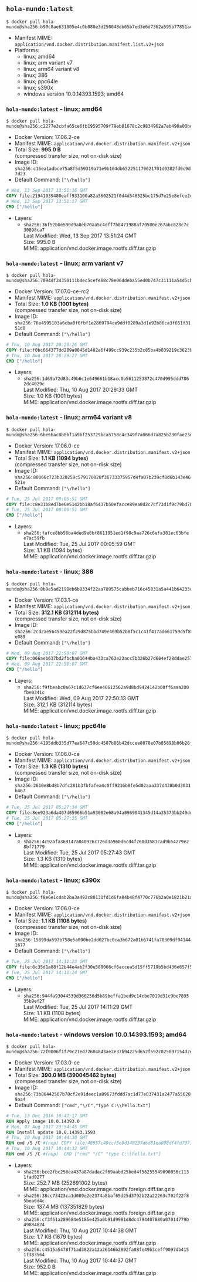 ## `hola-mundo:latest`

```console
$ docker pull hola-mundo@sha256:b90c8ae631805e4c0b080e3d250048db65b7ed3e6d7362a595b77851a4c73088
```

-	Manifest MIME: `application/vnd.docker.distribution.manifest.list.v2+json`
-	Platforms:
	-	linux; amd64
	-	linux; arm variant v7
	-	linux; arm64 variant v8
	-	linux; 386
	-	linux; ppc64le
	-	linux; s390x
	-	windows version 10.0.14393.1593; amd64

### `hola-mundo:latest` - linux; amd64

```console
$ docker pull hola-mundo@sha256:c2277e3cbfa65ce6fb19595709f79eb81678c2c9834962a7eb490a00bd6aab1d
```

-	Docker Version: 17.06.2-ce
-	Manifest MIME: `application/vnd.docker.distribution.manifest.v2+json`
-	Total Size: **995.0 B**  
	(compressed transfer size, not on-disk size)
-	Image ID: `sha256:c16ea1adbce75a8f5d59319a71e9b104db652251179621701d0382fd0c9d7d23`
-	Default Command: `["\/hello"]`

```dockerfile
# Wed, 13 Sep 2017 13:51:16 GMT
COPY file:21941039480eaff933100a82a3602521f0d4d546525bc175d7e25e8efce2cab1 in / 
# Wed, 13 Sep 2017 13:51:17 GMT
CMD ["/hello"]
```

-	Layers:
	-	`sha256:36f52b0e590d9a8eb70aa5c4dff7b8471988af70500e267abc828c7c30898ca7`  
		Last Modified: Wed, 13 Sep 2017 13:51:24 GMT  
		Size: 995.0 B  
		MIME: application/vnd.docker.image.rootfs.diff.tar.gzip

### `hola-mundo:latest` - linux; arm variant v7

```console
$ docker pull hola-mundo@sha256:7094df34350111b4ec5cefe88c78e06ddeba55ed0b747c31111a54d5cbb47571
```

-	Docker Version: 17.07.0-ce-rc2
-	Manifest MIME: `application/vnd.docker.distribution.manifest.v2+json`
-	Total Size: **1.0 KB (1001 bytes)**  
	(compressed transfer size, not on-disk size)
-	Image ID: `sha256:76e4595103a6cba0f6fbf1e2869794ce9ddf0289a3d1e92b86ca3f651f3151d0`
-	Default Command: `["\/hello"]`

```dockerfile
# Thu, 10 Aug 2017 20:29:26 GMT
COPY file:f0bc664377dd289a8845d1482a6f499cc939c235b2c85ba4b039219c3623bf22 in / 
# Thu, 10 Aug 2017 20:29:27 GMT
CMD ["/hello"]
```

-	Layers:
	-	`sha256:1d69a72d83c49b6c1e649661b18acc0b5611253872c470d995ddd7862dc4029c`  
		Last Modified: Thu, 10 Aug 2017 20:29:33 GMT  
		Size: 1.0 KB (1001 bytes)  
		MIME: application/vnd.docker.image.rootfs.diff.tar.gzip

### `hola-mundo:latest` - linux; arm64 variant v8

```console
$ docker pull hola-mundo@sha256:6be6bac8b86f1a9bf253729bca5758c4c349f7a066d7a825b230fae23d6fdae8
```

-	Docker Version: 17.06.0-ce
-	Manifest MIME: `application/vnd.docker.distribution.manifest.v2+json`
-	Total Size: **1.1 KB (1094 bytes)**  
	(compressed transfer size, not on-disk size)
-	Image ID: `sha256:80066c723b328259c579170028f36733375957d4fa07b239cf8d6b143e46521e`
-	Default Command: `["\/hello"]`

```dockerfile
# Tue, 25 Jul 2017 00:05:51 GMT
COPY file:c8e31b8ed7be6e5142bb18af6437b50efacce89ea0d2c7cf73d1f9c79bd78fb1 in / 
# Tue, 25 Jul 2017 00:05:51 GMT
CMD ["/hello"]
```

-	Layers:
	-	`sha256:fafce8bb56ba4ded9e6bf8611951ed1f98c9aa726c6efa381ec63bfee7ac59fb`  
		Last Modified: Tue, 25 Jul 2017 00:05:59 GMT  
		Size: 1.1 KB (1094 bytes)  
		MIME: application/vnd.docker.image.rootfs.diff.tar.gzip

### `hola-mundo:latest` - linux; 386

```console
$ docker pull hola-mundo@sha256:8b9e5ad2198eb6b8334f22aa789575cabbeb716c45031a5a441b64233c61c767
```

-	Docker Version: 17.03.1-ce
-	Manifest MIME: `application/vnd.docker.distribution.manifest.v2+json`
-	Total Size: **312.1 KB (312114 bytes)**  
	(compressed transfer size, not on-disk size)
-	Image ID: `sha256:2cd2ae56459ea22f29d875bbd749e469b52b8f5c1c41f417ad661759d5f8e089`
-	Default Command: `["\/hello"]`

```dockerfile
# Wed, 09 Aug 2017 22:50:07 GMT
COPY file:066aeb637bd2fbcba01644ba433ca763e23acc5b326b27d684ef28ddae257a59 in / 
# Wed, 09 Aug 2017 22:50:07 GMT
CMD ["/hello"]
```

-	Layers:
	-	`sha256:f9fbeabc8a67c1d637cf6ee46612562a9d8bd9424142b08ff6aaa200fbe0341c`  
		Last Modified: Wed, 09 Aug 2017 22:50:13 GMT  
		Size: 312.1 KB (312114 bytes)  
		MIME: application/vnd.docker.image.rootfs.diff.tar.gzip

### `hola-mundo:latest` - linux; ppc64le

```console
$ docker pull hola-mundo@sha256:4195ddb335d77ea647c59dc4587b86b42dccee8078e07b85898b86b26f1dcdf5
```

-	Docker Version: 17.06.0-ce
-	Manifest MIME: `application/vnd.docker.distribution.manifest.v2+json`
-	Total Size: **1.3 KB (1310 bytes)**  
	(compressed transfer size, not on-disk size)
-	Image ID: `sha256:2610e8bd8b7dfc281b3fbfafea4c0ff9216b8fe5d02aaa337d438b0d3031b467`
-	Default Command: `["\/hello"]`

```dockerfile
# Tue, 25 Jul 2017 05:27:34 GMT
COPY file:8ee923a6da407d85966b51a93602e68a94a0969041345d14a35373bb249dd947 in / 
# Tue, 25 Jul 2017 05:27:35 GMT
CMD ["/hello"]
```

-	Layers:
	-	`sha256:4c92afa369147a040926c726d3a960d6cd4f760d3581cad9b54279e28bf71779`  
		Last Modified: Tue, 25 Jul 2017 05:27:43 GMT  
		Size: 1.3 KB (1310 bytes)  
		MIME: application/vnd.docker.image.rootfs.diff.tar.gzip

### `hola-mundo:latest` - linux; s390x

```console
$ docker pull hola-mundo@sha256:f8e6e1cdab2ba3a492c80131fd1d6fa84b48f4770c776b2a0e1821b21acd9b22
```

-	Docker Version: 17.06.0-ce
-	Manifest MIME: `application/vnd.docker.distribution.manifest.v2+json`
-	Total Size: **1.1 KB (1108 bytes)**  
	(compressed transfer size, not on-disk size)
-	Image ID: `sha256:15899da597b758e5a000be2dd027bc0ca3b672a01b6741fa70309df941441677`
-	Default Command: `["\/hello"]`

```dockerfile
# Tue, 25 Jul 2017 14:11:23 GMT
COPY file:6c35d1a88f12b44e4ab2f30e588066cf6accea5d15ff5719b5bd436e657f5b7c in / 
# Tue, 25 Jul 2017 14:11:24 GMT
CMD ["/hello"]
```

-	Layers:
	-	`sha256:944fa93044539d366256d5b89beffa1bed9c14cbe7019d31c9be789535b9ef27`  
		Last Modified: Tue, 25 Jul 2017 14:11:29 GMT  
		Size: 1.1 KB (1108 bytes)  
		MIME: application/vnd.docker.image.rootfs.diff.tar.gzip

### `hola-mundo:latest` - windows version 10.0.14393.1593; amd64

```console
$ docker pull hola-mundo@sha256:72f0006f1f79c21ed72604843ae2e37b94225d652f592c025097154d2de885dc
```

-	Docker Version: 17.03.0-ce
-	Manifest MIME: `application/vnd.docker.distribution.manifest.v2+json`
-	Total Size: **390.0 MB (390045462 bytes)**  
	(compressed transfer size, not on-disk size)
-	Image ID: `sha256:73b86442567b78cf2e91deec1a89673fddd7ac1d77e037431a2477a556289aa4`
-	Default Command: `["cmd","\/C","type C:\\hello.txt"]`

```dockerfile
# Tue, 13 Dec 2016 10:47:17 GMT
RUN Apply image 10.0.14393.0
# Mon, 07 Aug 2017 23:54:45 GMT
RUN Install update 10.0.14393.1593
# Thu, 10 Aug 2017 10:44:30 GMT
RUN cmd /S /C #(nop) COPY file:48957c49ccf5e9d348237d6d81ea098df4fd73711be3cfcd43f1d3bc360f67f4 in C: 
# Thu, 10 Aug 2017 10:44:32 GMT
RUN cmd /S /C #(nop)  CMD ["cmd" "/C" "type C:\\hello.txt"]
```

-	Layers:
	-	`sha256:bce2fbc256ea437a87dadac2f69aabd25bed4f56255549090056c1131fad0277`  
		Size: 252.7 MB (252691002 bytes)  
		MIME: application/vnd.docker.image.rootfs.foreign.diff.tar.gzip
	-	`sha256:38cc73423ca1d089e2e2374a8baf65d25d3792b22a22263c702f22f85bea6d4c`  
		Size: 137.4 MB (137351829 bytes)  
		MIME: application/vnd.docker.image.rootfs.foreign.diff.tar.gzip
	-	`sha256:cf3f61a289684e5185e425a0b91d9981d8dc4794407880a07014779b49884824`  
		Last Modified: Thu, 10 Aug 2017 10:44:38 GMT  
		Size: 1.7 KB (1679 bytes)  
		MIME: application/vnd.docker.image.rootfs.diff.tar.gzip
	-	`sha256:c4515a5478f71ad3822a12a26146b2892fa08fe49b3ceff9097db4151f383564`  
		Last Modified: Thu, 10 Aug 2017 10:44:37 GMT  
		Size: 952.0 B  
		MIME: application/vnd.docker.image.rootfs.diff.tar.gzip
